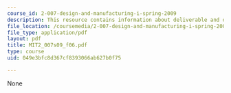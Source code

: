 ```yaml
---
course_id: 2-007-design-and-manufacturing-i-spring-2009
description: This resource contains information about deliverable and other activities.
file_location: /coursemedia/2-007-design-and-manufacturing-i-spring-2009/049e3bfc8d367cf8393066ab627b0f75_MIT2_007s09_f06.pdf
file_type: application/pdf
layout: pdf
title: MIT2_007s09_f06.pdf
type: course
uid: 049e3bfc8d367cf8393066ab627b0f75

---
```

None